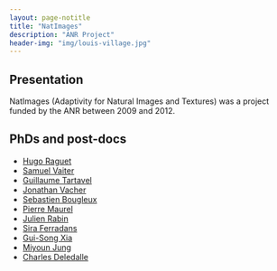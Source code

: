 ```yaml
---
layout: page-notitle
title: "NatImages"
description: "ANR Project"
header-img: "img/louis-village.jpg"
---
```



Presentation
-------------------

NatImages (Adaptivity for Natural Images and Textures) was a project funded by the ANR between 2009 and 2012.

PhDs and post-docs
-------------------

* [Hugo Raguet](https://1a7r0ch3.github.io/)
* [Samuel Vaiter](https://samuelvaiter.com/)
* [Guillaume Tartavel](https://dblp.org/pers/t/Tartavel:Guillaume.html)
* [Jonathan Vacher](https://jonathanvacher.github.io/)
* [Sebastien Bougleux](https://bougleux.users.greyc.fr/)
* [Pierre Maurel](http://www.normalesup.org/~pmaurel/)
* [Julien Rabin](https://sites.google.com/site/rabinjulien/)
* [Sira Ferradans](https://fr.linkedin.com/in/sira-ferradans-09608914)
* [Gui-Song Xia](https://dblp.org/pers/x/Xia:Gui=Song.html)
* [Miyoun Jung](https://sites.google.com/site/miyounjungr)
* [Charles Deledalle](https://www.charles-deledalle.fr/)
